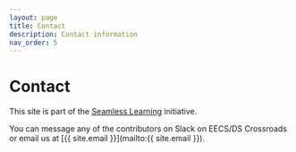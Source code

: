 ```yaml
---
layout: page
title: Contact
description: Contact information
nav_order: 5
---
```


# Contact

This site is part of the [Seamless Learning](https://github.com/berkeley-cdss/seamless-learning) initiative.

You can message any of the contributors on Slack on EECS/DS Crossroads or email us at [{{ site.email }}](mailto:{{ site.email }}).
